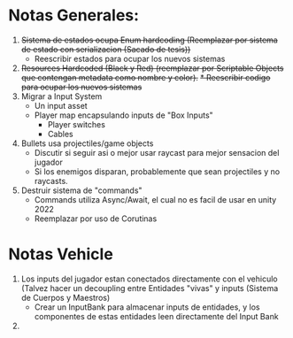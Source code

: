 # Notas Generales:
1. ~~Sistema de estados ocupa Enum hardcoding (Reemplazar por sistema de estado con serializacion (Sacado de tesis))~~
	* Reescribir estados para ocupar los nuevos sistemas
2. ~~Resources Hardcoded (Black y Red) (reemplazar por Scriptable Objects que contengan metadata como nombre y color).~~
	~~* Reescribir codigo para ocupar los nuevos sistemas~~
3. Migrar a Input System
	* Un input asset
	* Player map encapsulando inputs de "Box Inputs"
  		* Player switches
   		* Cables
4. Bullets usa projectiles/game objects
	* Discutir si seguir asi o mejor usar raycast para mejor sensacion del jugador
	* Si los enemigos disparan, probablemente que sean projectiles y no raycasts.
5. Destruir sistema de "commands"
	* Commands utiliza Async/Await, el cual no es facil de usar en unity 2022
 	* Reemplazar por uso de Corutinas
# Notas Vehicle
1. Los inputs del jugador estan conectados directamente con el vehiculo (Talvez hacer un decoupling entre Entidades "vivas" y inputs (Sistema de Cuerpos y Maestros)
	* Crear un InputBank para almacenar inputs de entidades, y los componentes de estas entidades leen directamente del Input Bank
2. 
